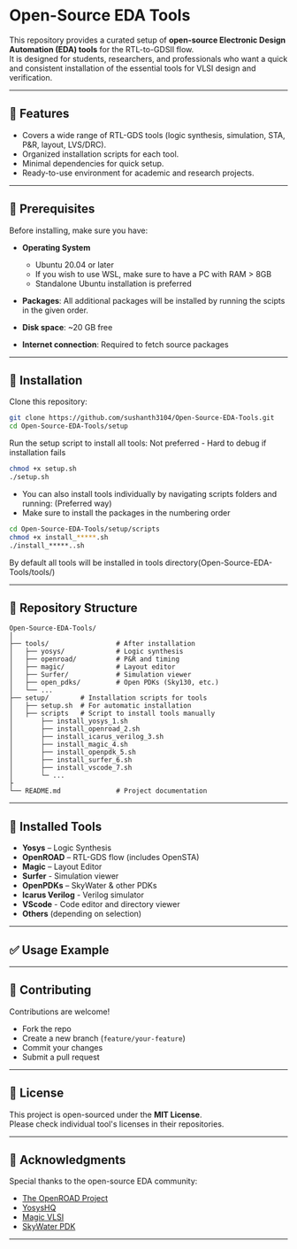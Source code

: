 # Open-Source EDA Tools

This repository provides a curated setup of **open-source Electronic Design Automation (EDA) tools** for the RTL-to-GDSII flow.  
It is designed for students, researchers, and professionals who want a quick and consistent installation of the essential tools for VLSI design and verification.

---

## 📌 Features
- Covers a wide range of RTL-GDS tools (logic synthesis, simulation, STA, P&R, layout, LVS/DRC).
- Organized installation scripts for each tool.
- Minimal dependencies for quick setup.
- Ready-to-use environment for academic and research projects.

---

## 🔧 Prerequisites
Before installing, make sure you have:
- **Operating System**
  - Ubuntu 20.04 or later 
  - If you wish to use WSL, make sure to have a PC with RAM > 8GB
  - Standalone Ubuntu installation is preferred
- **Packages**:
  All additional packages will be installed by running the scipts in the given order.
  
- **Disk space**: ~20 GB free  
- **Internet connection**: Required to fetch source packages  

---

## 🚀 Installation

Clone this repository:
```bash
git clone https://github.com/sushanth3104/Open-Source-EDA-Tools.git
cd Open-Source-EDA-Tools/setup
```

Run the setup script to install all tools: Not preferred - Hard to debug if installation fails 
```bash
chmod +x setup.sh
./setup.sh
```

- You can also install tools individually by navigating scripts folders and running: (Preferred way)
- Make sure to install the packages in the numbering order
```bash
cd Open-Source-EDA-Tools/setup/scripts
chmod +x install_*****.sh
./install_*****..sh
```

By default all tools will be installed in tools directory(Open-Source-EDA-Tools/tools/)

---

## 📂 Repository Structure
```
Open-Source-EDA-Tools/
│
├── tools/                 # After installation 
│   ├── yosys/             # Logic synthesis
│   ├── openroad/          # P&R and timing
│   ├── magic/             # Layout editor
│   ├── Surfer/            # Simulation viewer 
│   ├── open_pdks/         # Open PDKs (Sky130, etc.)
│   └── ...
├── setup/        # Installation scripts for tools
│   ├── setup.sh  # For automatic installation                 
│   ├── scripts   # Script to install tools manually
│       ├── install_yosys_1.sh
│       ├── install_openroad_2.sh
│       ├── install_icarus_verilog_3.sh
│       ├── install_magic_4.sh
│       ├── install_openpdk_5.sh
│       ├── install_surfer_6.sh
│       ├── install_vscode_7.sh
│       └─ ...
├
└── README.md              # Project documentation
```

---

## 🧩 Installed Tools
- **Yosys** – Logic Synthesis  
- **OpenROAD** – RTL-GDS flow (includes OpenSTA)  
- **Magic** – Layout Editor  
- **Surfer** - Simulation viewer 
- **OpenPDKs** – SkyWater & other PDKs  
- **Icarus Verilog** - Verilog simulator
- **VScode**  - Code editor and directory viewer
- **Others** (depending on selection)

---

## ✅ Usage Example


---

## 🤝 Contributing
Contributions are welcome!  
- Fork the repo  
- Create a new branch (`feature/your-feature`)  
- Commit your changes  
- Submit a pull request  

---

## 📜 License
This project is open-sourced under the **MIT License**.  
Please check individual tool's licenses in their repositories.

---

## 🙌 Acknowledgments
Special thanks to the open-source EDA community:
- [The OpenROAD Project](https://theopenroadproject.org/)  
- [YosysHQ](https://yosyshq.net/yosys/)  
- [Magic VLSI](http://opencircuitdesign.com/magic/)  
- [SkyWater PDK](https://github.com/google/skywater-pdk)  

---
